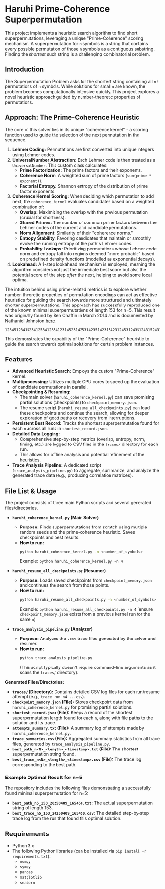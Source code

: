 # Haruhi Prime-Coherence Superpermutation

This project implements a heuristic search algorithm to find short superpermutations, leveraging a unique "Prime-Coherence" scoring mechanism. A superpermutation for `n` symbols is a string that contains every possible permutation of those `n` symbols as a contiguous substring. Finding the *shortest* such string is a challenging combinatorial problem.

## Introduction

The Superpermutation Problem asks for the shortest string containing all `n!` permutations of `n` symbols. While solutions for small `n` are known, the problem becomes computationally intensive quickly. This project explores a novel heuristic approach guided by number-theoretic properties of permutations.

## Approach: The Prime-Coherence Heuristic

The core of this solver lies in its unique "coherence kernel" - a scoring function used to guide the selection of the next permutation in the sequence.

1.  **Lehmer Coding:** Permutations are first converted into unique integers using Lehmer codes.
2.  **UniversalNumber Abstraction:** Each Lehmer code is then treated as a `UniversalNumber`. This custom class calculates:
    *   **Prime Factorization:** The prime factors and their exponents.
    *   **Coherence Norm:** A weighted sum of prime factors (`sum(prime * exponent)`).
    *   **Factorial Entropy:** Shannon entropy of the distribution of prime factor exponents.
3.  **Coherence Kernel Scoring:** When deciding which permutation to add next, the `coherence_kernel` evaluates candidates based on a weighted combination of:
    *   **Overlap:** Maximizing the overlap with the previous permutation (crucial for shortness).
    *   **Shared Primes:** The number of common prime factors between the Lehmer codes of the current and candidate permutations.
    *   **Norm Alignment:** Similarity of their "coherence norms."
    *   **Entropy Stability:** Favoring candidates that maintain or smoothly evolve the running entropy of the path's Lehmer codes.
    *   **Probability Lookups:** Prioritizing permutations whose Lehmer code norm and entropy fall into regions deemed "more probable" based on predefined density functions (modelled as exponential decays).
4.  **Lookahead:** A 1-step lookahead mechanism is employed, meaning the algorithm considers not just the immediate best score but also the potential score of the step *after* the next, helping to avoid some local optima.

The intuition behind using prime-related metrics is to explore whether number-theoretic properties of permutation encodings can act as effective heuristics for guiding the search towards more structured and ultimately shorter superpermutations. This approach has successfully reproduced one of the known minimal superpermutations of length 153 for n=5. This result was originally found by Ben Chaffin in March 2014 and is documented by Nathaniel Johnston [here](https://www.njohnston.ca/superperm5.txt).

    123451234152341253412354123145231425314235142315423124531243512431524312543121345213425134215342135421324513241532413524132541321453214352143251432154321

This demonstrates the capability of the "Prime-Coherence" heuristic to guide the search towards optimal solutions for certain problem instances.

## Features

*   **Advanced Heuristic Search:** Employs the custom "Prime-Coherence" kernel.
*   **Multiprocessing:** Utilizes multiple CPU cores to speed up the evaluation of candidate permutations in parallel.
*   **Checkpointing & Resuming:**
    *   The main solver (`haruhi_coherence_kernel.py`) can save promising partial solutions (checkpoints) to `checkpoint_memory.json`.
    *   The resume script (`haruhi_resume_all_checkpoints.py`) can load these checkpoints and continue the search, allowing for deeper exploration of good paths or recovery from interruptions.
*   **Persistent Best Record:** Tracks the shortest superpermutation found for each `n` across all runs in `shortest_record.json`.
*   **Detailed Data Logging:**
    *   Comprehensive step-by-step metrics (overlap, entropy, norm, timing, etc.) are logged to CSV files in the `traces/` directory for each run.
    *   This allows for offline analysis and potential refinement of the heuristics.
*   **Trace Analysis Pipeline:** A dedicated script (`trace_analysis_pipeline.py`) to aggregate, summarize, and analyze the generated trace data (e.g., producing correlation matrices).

## File List & Usage

The project consists of three main Python scripts and several generated files/directories.

*   **`haruhi_coherence_kernel.py` (Main Solver)**
    *   **Purpose:** Finds superpermutations from scratch using multiple random seeds and the prime-coherence heuristic. Saves checkpoints and best results.
    *   **How to run:**
        ```bash
        python haruhi_coherence_kernel.py -n <number_of_symbols>
        ```
        Example: `python haruhi_coherence_kernel.py -n 4`

*   **`haruhi_resume_all_checkpoints.py` (Resumer)**
    *   **Purpose:** Loads saved checkpoints from `checkpoint_memory.json` and continues the search from those points.
    *   **How to run:**
        ```bash
        python haruhi_resume_all_checkpoints.py -n <number_of_symbols>
        ```
        Example: `python haruhi_resume_all_checkpoints.py -n 4` (ensure `checkpoint_memory.json` exists from a previous kernel run for the same `n`)

*   **`trace_analysis_pipeline.py` (Analyzer)**
    *   **Purpose:** Analyzes the `.csv` trace files generated by the solver and resumer.
    *   **How to run:**
        ```bash
        python trace_analysis_pipeline.py
        ```
        (This script typically doesn't require command-line arguments as it scans the `traces/` directory).

**Generated Files/Directories:**

*   **`traces/` (Directory):** Contains detailed CSV log files for each run/resume attempt (e.g., `trace_run_n4_...csv`).
*   **`checkpoint_memory.json` (File):** Stores checkpoint data from `haruhi_coherence_kernel.py` for promising partial solutions.
*   **`shortest_record.json` (File):** Keeps a record of the shortest superpermutation length found for each `n`, along with file paths to the solution and its trace.
*   **`attempts_summary.txt` (File):** A summary log of attempts made by `haruhi_coherence_kernel.py`.
*   **`trace_summaries.csv` (File):** Aggregated summary statistics from all trace files, generated by `trace_analysis_pipeline.py`.
*   **`best_path_n<N>_<length>_<timestamp>.txt` (File):** The shortest superpermutation string found.
*   **`best_trace_n<N>_<length>_<timestamp>.csv` (File):** The trace log corresponding to the best path.

### Example Optimal Result for n=5

The repository includes the following files demonstrating a successfully found minimal superpermutation for n=5:

*   **`best_path_n5_153_20250409_165450.txt`**: The actual superpermutation string of length 153.
*   **`best_trace_n5_153_20250409_165450.csv`**: The detailed step-by-step trace log from the run that found this optimal solution.

## Requirements

*   Python 3.x
*   The following Python libraries (can be installed via `pip install -r requirements.txt`):
    *   `numpy`
    *   `sympy`
    *   `pandas`
    *   `matplotlib`
    *   `seaborn`
